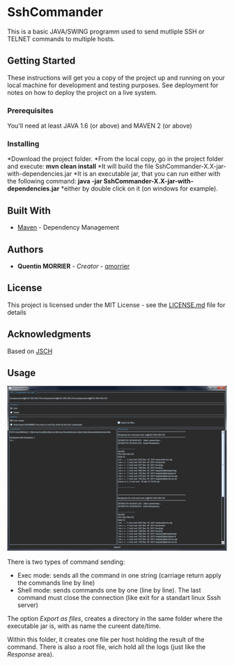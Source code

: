 # SshCommander

This is a basic JAVA/SWING programm used to send mutliple SSH or TELNET commands to multiple hosts.

## Getting Started

These instructions will get you a copy of the project up and running on your local machine for development and testing purposes. See deployment for notes on how to deploy the project on a live system.

### Prerequisites

You'll need at least JAVA 1.6 (or above) and MAVEN 2 (or above)

### Installing

*Download the project folder.
*From the local copy, go in the project folder and execute:
**mvn clean install**
*It will build the file SshCommander-X.X-jar-with-dependencies.jar
*It is an executable jar, that you can run either with the following command:
**java -jar SshCommander-X.X-jar-with-dependencies.jar**
*either by double click on it (on windows for example).


## Built With

* [Maven](https://maven.apache.org/) - Dependency Management


## Authors

* **Quentin MORRIER** - *Creator* - [qmorrier](https://github.com/qmorrier)


## License

This project is licensed under the MIT License - see the [LICENSE.md](LICENSE.md) file for details

## Acknowledgments

Based on [JSCH](http://www.jcraft.com/jsch/)


## Usage
![Preview1](./HMI_SshCommander.png)

There is two types of command sending:

* Exec mode: sends all the command in one string (carriage return apply the commands line by line)
* Shell mode: sends commands one by one (line by line). The last command must close the connection (like exit for a standart linux Sssh server)


The option *Export as files*, creates a directory in the same folder where the executable jar is, with as name the cureent date/time.

Within this folder, it creates one file per host holding the result of the command.
There is also a root file, wich hold all the logs (just like the *Response* area).





